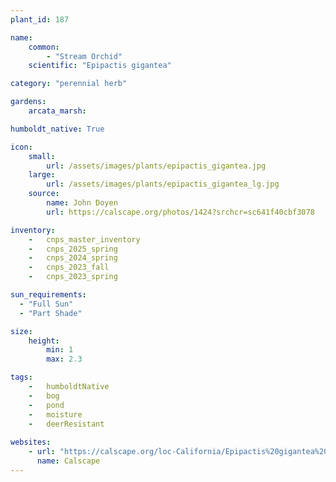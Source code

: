 ```yaml
---
plant_id: 187 

name: 
    common: 
        - "Stream Orchid"  
    scientific: "Epipactis gigantea"  

category: "perennial herb"

gardens:
    arcata_marsh:

humboldt_native: True

icon: 
    small: 
        url: /assets/images/plants/epipactis_gigantea.jpg 
    large: 
        url: /assets/images/plants/epipactis_gigantea_lg.jpg 
    source: 
        name: John Doyen 
        url: https://calscape.org/photos/1424?srchcr=sc641f40cbf3078

inventory: 
    -   cnps_master_inventory
    -   cnps_2025_spring
    -   cnps_2024_spring
    -   cnps_2023_fall
    -   cnps_2023_spring

sun_requirements:
  - "Full Sun"
  - "Part Shade"

size:
    height: 
        min: 1 
        max: 2.3

tags:  
    -   humboldtNative
    -   bog
    -   pond
    -   moisture
    -   deerResistant
 
websites: 
    - url: "https://calscape.org/loc-California/Epipactis%20gigantea%20(Stream%20Orchid)"
      name: Calscape
---
```

